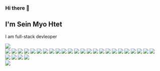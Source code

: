 ### Hi there 👋
## I'm Sein Myo Htet

   I am full-stack devleoper
<!--
**Ariford17/Ariford17** is a ✨ _special_ ✨ repository because its `README.md` (this file) appears on your GitHub profile.

Here are some ideas to get you started:

- 🔭 I’m currently working on something cool
- 🌱 I’m currently learning Spring Boot, C#, Go, and Ruby.
- 👯 I’m looking to collaborate with others.
- 🤔 I’m expanding new technology and learning to use it in projects.
- 💬 Ask me about Php, React, Java
- 📫 How to reach me: seinmyo.smh178@gmail.com
- 😄 Pronouns: ...
- ⚡ Fun fact: ...
-->
<img src="https://github-readme-stats.vercel.app/api?username=Ariford17&show_icons=true&theme=tokyonight" />
<div id="container>

<img src ="https://img.shields.io/badge/MongoDB-%234ea94b.svg?style=for-the-badge&logo=mongodb&logoColor=white" />
<img src ="https://img.shields.io/badge/mysql-%2300f.svg?style=for-the-badge&logo=mysql&logoColor=white" />
<img src ="https://img.shields.io/badge/postgres-%23316192.svg?style=for-the-badge&logo=postgresql&logoColor=white" />
<img src ="https://img.shields.io/badge/MariaDB-003545?style=for-the-badge&logo=mariadb&logoColor=white" />
<img src= "https://img.shields.io/badge/.NET-5C2D91?style=for-the-badge&logo=.net&logoColor=white" />
<img src ="https://img.shields.io/badge/Amazon_AWS-FF9900?style=for-the-badge&logo=amazonaws&logoColor=white" />
<img src = "https://img.shields.io/badge/Google_Cloud-4285F4?style=for-the-badge&logo=google-cloud&logoColor=white" />
<img src = "https://img.shields.io/badge/Kubernetes-3069DE?style=for-the-badge&logo=kubernetes&logoColor=white" />
<img src = "https://img.shields.io/badge/Apollo%20GraphQL-311C87?&style=for-the-badge&logo=Apollo%20GraphQL&logoColor=white" />
<img src = "https://img.shields.io/badge/Bootstrap-563D7C?style=for-the-badge&logo=bootstrap&logoColor=white" />
<img src = "https://img.shields.io/badge/Deno-white?style=for-the-badge&logo=deno&logoColor=464647" />
<img src = "https://img.shields.io/badge/Docker-2CA5E0?style=for-the-badge&logo=docker&logoColor=white" />
<img src = "https://img.shields.io/badge/Node%20js-339933?style=for-the-badge&logo=nodedotjs&logoColor=white" />
<img src = "https://img.shields.io/badge/Django-092E20?style=for-the-badge&logo=django&logoColor=green" />
<img src= "https://img.shields.io/badge/React-20232A?style=for-the-badge&logo=react&logoColor=61DAFB" />
<img src="https://img.shields.io/badge/Vue%20js-35495E?style=for-the-badge&logo=vuedotjs&logoColor=4FC08D"/>
<img src="https://img.shields.io/badge/Vue%20js-35495E?style=for-the-badge&logo=vuedotjs&logoColor=4FC08D"/>
<img src="https://img.shields.io/badge/PHP-777BB4?style=for-the-badge&logo=php&logoColor=white"/>
<img src="https://img.shields.io/badge/TypeScript-007ACC?style=for-the-badge&logo=typescript&logoColor=white"/>
<img src="https://img.shields.io/badge/Python-FFD43B?style=for-the-badge&logo=python&logoColor=blue"/>
<img src="https://img.shields.io/badge/HTML5-E34F26?style=for-the-badge&logo=html5&logoColor=white"/>
<img src="https://img.shields.io/badge/%3C/%3E%20htmx-3D72D7?style=for-the-badge&logo=mysl&logoColor=white"/>
<img src="https://img.shields.io/badge/JavaScript-323330?style=for-the-badge&logo=javascript&logoColor=F7DF1E"/>
<img src="https://img.shields.io/badge/Instagram-E4405F?style=for-the-badge&logo=instagram&logoColor=white"/>
<img src="https://img.shields.io/badge/X-000000?style=for-the-badge&logo=x&logoColor=white"/>
   
</div>
<img src = "https://img.shields.io/badge/Express%20js-000000?style=for-the-badge&logo=express&logoColor=white" />
<img src = "https://img.shields.io/badge/Gatsby-663399?style=for-the-badge&logo=gatsby&logoColor=white" />
<img src = "https://img.shields.io/badge/next%20js-000000?style=for-the-badge&logo=nextdotjs&logoColor=white" />
<img src = "https://img.shields.io/badge/Laravel-FF2D20?style=for-the-badge&logo=laravel&logoColor=white" />



<div>
   <img src="https://img.shields.io/badge/Gmail-D14836?style=for-the-badge&logo=gmail&logoColor=white" />
   <img src="https://img.shields.io/badge/Telegram-2CA5E0?style=for-the-badge&logo=telegram&logoColor=white />
</div>

🧑‍💻 Developer/Forums
🎓 Education
